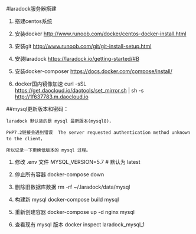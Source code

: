 #laradock服务器搭建
1. 搭建centos系统

2. 安装docker
http://www.runoob.com/docker/centos-docker-install.html

3. 安装git
http://www.runoob.com/git/git-install-setup.html

4. 安装laradock
https://laradock.io/getting-started/#B

5. 安装docker-composer
https://docs.docker.com/compose/install/

6. docker国内镜像加速
curl -sSL https://get.daocloud.io/daotools/set_mirror.sh | sh -s http://1f637783.m.daocloud.io




##mysql更新版本和密码：

	laradock 默认装的是 mysql 最新版本(mysql8)，
	
	PHP7.2链接会遇到错误  The server requested authentication method unknown to the client，
	
	所以记录一下更换低版本的 mysql 过程。

1. 修改 .env 文件
MYSQL_VERSION=5.7 # 默认为 latest

2. 停止所有容器
docker-compose down

3. 删除旧数据库数据
rm -rf ~/.laradock/data/mysql

4. 构建新 mysql
docker-compose build mysql

5. 重新创建容器
docker-compose up -d nginx mysql

6. 查看现有 mysql 版本
docker inspect laradock_mysql_1